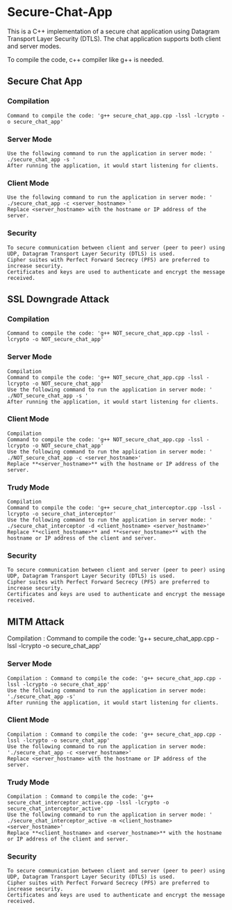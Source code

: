 # Secure-Chat-App

This is a C++ implementation of a secure chat application using Datagram Transport Layer Security (DTLS). 
The chat application supports both client and server modes.

To compile the code, c++ compiler like g++ is needed.

## Secure Chat App

### Compilation

    Command to compile the code: 'g++ secure_chat_app.cpp -lssl -lcrypto -o secure_chat_app'

### Server Mode

    Use the following command to run the application in server mode: ' ./secure_chat_app -s '
    After running the application, it would start listening for clients.

### Client Mode

    Use the following command to run the application in server mode: ' ./secure_chat_app -c <server_hostname> '
    Replace <server_hostname> with the hostname or IP address of the server.

### Security

    To secure communication between client and server (peer to peer) using UDP, Datagram Transport Layer Security (DTLS) is used.  
    Cipher suites with Perfect Forward Secrecy (PFS) are preferred to increase security.
    Certificates and keys are used to authenticate and encrypt the message received.


## SSL Downgrade Attack

### Compilation 
    Command to compile the code: 'g++ NOT_secure_chat_app.cpp -lssl -lcrypto -o NOT_secure_chat_app'

### Server Mode

    Compilation
    Command to compile the code: 'g++ NOT_secure_chat_app.cpp -lssl -lcrypto -o NOT_secure_chat_app'
    Use the following command to run the application in server mode: ' ./NOT_secure_chat_app -s '
    After running the application, it would start listening for clients.

### Client Mode

    Compilation 
    Command to compile the code: 'g++ NOT_secure_chat_app.cpp -lssl -lcrypto -o NOT_secure_chat_app'
    Use the following command to run the application in server mode: ' ./NOT_secure_chat_app -c <server_hostname>'
    Replace **<server_hostname>** with the hostname or IP address of the server.
    
### Trudy Mode

    Compilation
    Command to compile the code: 'g++ secure_chat_interceptor.cpp -lssl -lcrypto -o secure_chat_interceptor'
    Use the following command to run the application in server mode: ' ./secure_chat_interceptor -d <client_hostname> <server_hostname>'
    Replace **<client_hostname>** and **<server_hostname>** with the hostname or IP address of the client and server.

### Security

    To secure communication between client and server (peer to peer) using UDP, Datagram Transport Layer Security (DTLS) is used.  
    Cipher suites with Perfect Forward Secrecy (PFS) are preferred to increase security.
    Certificates and keys are used to authenticate and encrypt the message received.

## MITM Attack

Compilation : Command to compile the code: 'g++ secure_chat_app.cpp -lssl -lcrypto -o secure_chat_app'

### Server Mode

    Compilation : Command to compile the code: 'g++ secure_chat_app.cpp -lssl -lcrypto -o secure_chat_app'
    Use the following command to run the application in server mode: './secure_chat_app -s'
    After running the application, it would start listening for clients.

### Client Mode

    Compilation : Command to compile the code: 'g++ secure_chat_app.cpp -lssl -lcrypto -o secure_chat_app'
    Use the following command to run the application in server mode: './secure_chat_app -c <server_hostname>'
    Replace <server_hostname> with the hostname or IP address of the server.
    
### Trudy Mode

    Compilation : Command to compile the code: 'g++ secure_chat_interceptor_active.cpp -lssl -lcrypto -o secure_chat_interceptor_active'
    Use the following command to run the application in server mode: ' ./secure_chat_interceptor_active -m <client_hostname> <server_hostname>'
    Replace **<client_hostname> and <server_hostname>** with the hostname or IP address of the client and server.

### Security

    To secure communication between client and server (peer to peer) using UDP, Datagram Transport Layer Security (DTLS) is used.  
    Cipher suites with Perfect Forward Secrecy (PFS) are preferred to increase security.
    Certificates and keys are used to authenticate and encrypt the message received.

